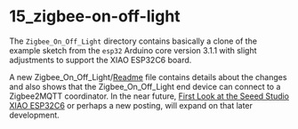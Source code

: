 # 15_zigbee-on-off-light

The `Zigbee_On_Off_Light` directory contains basically a clone of the example sketch from the `esp32` Arduino core version 3.1.1 with slight adjustments to support the XIAO ESP32C6 board.

A new Zigbee_On_Off_Light/[Readme](Zigbee_On_Off_Light/README.md) file contains details about the changes and also shows that the Zigbee_On_Off_Light end device can connect to a Zigbee2MQTT coordinator. In the near future, [First Look at the Seeed Studio XIAO ESP32C6](https://www.sigmdel.ca/michel/ha/xiao/xiao_esp32c6_intro_en.html) or perhaps a new posting, will expand on that later development.
